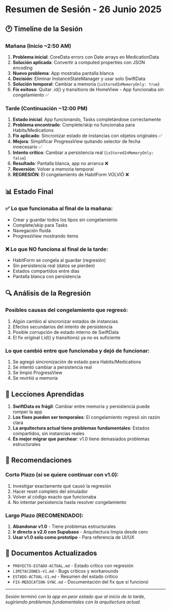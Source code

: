 # Resumen de Sesión - 26 Junio 2025

## 🕐 Timeline de la Sesión

### Mañana (Inicio ~2:50 AM)
1. **Problema inicial**: CoreData errors con Date arrays en MedicationData
2. **Solución aplicada**: Convertir a computed properties con JSON encoding
3. **Nuevo problema**: App mostraba pantalla blanca
4. **Decisión**: Eliminar InstanceStateManager y usar solo SwiftData
5. **Solución temporal**: Cambiar a memoria (`isStoredInMemoryOnly: true`)
6. **Fix exitoso**: Quitar .id() y transitions de HomeView - App funcionaba sin congelamiento ✅

### Tarde (Continuación ~12:00 PM)
1. **Estado inicial**: App funcionando, Tasks completándose correctamente
2. **Problema encontrado**: Complete/skip no funcionaba para Habits/Medications
3. **Fix aplicado**: Sincronizar estado de instancias con objetos originales ✅
4. **Mejora**: Simplificar ProgressView quitando selector de fecha innecesario ✅
5. **Intento crítico**: Cambiar a persistencia real (`isStoredInMemoryOnly: false`)
6. **Resultado**: Pantalla blanca, app no arranca ❌
7. **Reversión**: Volver a memoria temporal
8. **REGRESIÓN**: El congelamiento de HabitForm VOLVIÓ ❌

## 📊 Estado Final

### ✅ Lo que funcionaba al final de la mañana:
- Crear y guardar todos los tipos sin congelamiento
- Complete/skip para Tasks
- Navegación fluida
- ProgressView mostrando items

### ❌ Lo que NO funciona al final de la tarde:
- HabitForm se congela al guardar (regresión)
- Sin persistencia real (datos se pierden)
- Estados compartidos entre días
- Pantalla blanca con persistencia

## 🔍 Análisis de la Regresión

### Posibles causas del congelamiento que regresó:
1. Algún cambio al sincronizar estados de instancias
2. Efectos secundarios del intento de persistencia
3. Posible corrupción de estado interno de SwiftData
4. El fix original (.id() y transitions) ya no es suficiente

### Lo que cambió entre que funcionaba y dejó de funcionar:
1. Se agregó sincronización de estado para Habits/Medications
2. Se intentó cambiar a persistencia real
3. Se limpió ProgressView
4. Se revirtió a memoria

## 📝 Lecciones Aprendidas

1. **SwiftData es frágil**: Cambiar entre memoria y persistencia puede romper la app
2. **Los fixes pueden ser temporales**: El congelamiento regresó sin razón clara
3. **La arquitectura actual tiene problemas fundamentales**: Estados compartidos, sin instancias reales
4. **Es mejor migrar que parchear**: v1.0 tiene demasiados problemas estructurales

## 🚀 Recomendaciones

### Corto Plazo (si se quiere continuar con v1.0):
1. Investigar exactamente qué causó la regresión
2. Hacer reset completo del simulador
3. Volver al código exacto que funcionaba
4. No intentar persistencia hasta resolver congelamiento

### Largo Plazo (RECOMENDADO):
1. **Abandonar v1.0** - Tiene problemas estructurales
2. **Ir directo a v2.0 con Supabase** - Arquitectura limpia desde cero
3. **Usar v1.0 solo como prototipo** - Para referencia de UI/UX

## 📂 Documentos Actualizados
- `PROYECTO-ESTADO-ACTUAL.md` - Estado crítico con regresión
- `LIMITACIONES-V1.md` - Bugs críticos y workarounds
- `ESTADO-ACTUAL-V1.md` - Resumen del estado crítico
- `FIX-MEDICATION-SYNC.md` - Documentación del fix que sí funcionó

---

*Sesión terminó con la app en peor estado que al inicio de la tarde, sugiriendo problemas fundamentales con la arquitectura actual.*